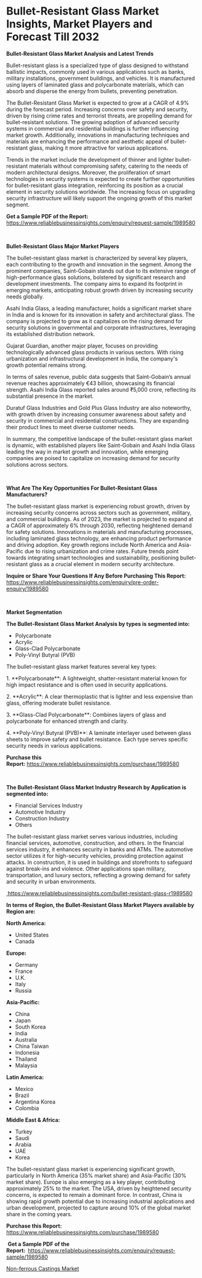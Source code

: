 <p><h1>Bullet-Resistant Glass Market Insights, Market Players and Forecast Till 2032</h1></p><p><strong>Bullet-Resistant Glass Market Analysis and Latest Trends</strong></p>
<p><p>Bullet-resistant glass is a specialized type of glass designed to withstand ballistic impacts, commonly used in various applications such as banks, military installations, government buildings, and vehicles. It is manufactured using layers of laminated glass and polycarbonate materials, which can absorb and disperse the energy from bullets, preventing penetration.</p><p>The Bullet-Resistant Glass Market is expected to grow at a CAGR of 4.9% during the forecast period. Increasing concerns over safety and security, driven by rising crime rates and terrorist threats, are propelling demand for bullet-resistant solutions. The growing adoption of advanced security systems in commercial and residential buildings is further influencing market growth. Additionally, innovations in manufacturing techniques and materials are enhancing the performance and aesthetic appeal of bullet-resistant glass, making it more attractive for various applications.</p><p>Trends in the market include the development of thinner and lighter bullet-resistant materials without compromising safety, catering to the needs of modern architectural designs. Moreover, the proliferation of smart technologies in security systems is expected to create further opportunities for bullet-resistant glass integration, reinforcing its position as a crucial element in security solutions worldwide. The increasing focus on upgrading security infrastructure will likely support the ongoing growth of this market segment.</p></p>
<p><strong>Get a Sample PDF of the Report:&nbsp;</strong> <a href="https://www.reliablebusinessinsights.com/enquiry/request-sample/1989580?utm_campaign=3582&utm_medium=2&utm_source=Github&utm_content=ia&utm_term=03042025&utm_id=bullet-resistant-glass">https://www.reliablebusinessinsights.com/enquiry/request-sample/1989580</a></p>
<p>&nbsp;</p>
<p><strong>Bullet-Resistant Glass Major Market Players</strong></p>
<p><p>The bullet-resistant glass market is characterized by several key players, each contributing to the growth and innovation in the segment. Among the prominent companies, Saint-Gobain stands out due to its extensive range of high-performance glass solutions, bolstered by significant research and development investments. The company aims to expand its footprint in emerging markets, anticipating robust growth driven by increasing security needs globally.</p><p>Asahi India Glass, a leading manufacturer, holds a significant market share in India and is known for its innovation in safety and architectural glass. The company is projected to grow as it capitalizes on the rising demand for security solutions in governmental and corporate infrastructures, leveraging its established distribution network.</p><p>Gujarat Guardian, another major player, focuses on providing technologically advanced glass products in various sectors. With rising urbanization and infrastructural development in India, the company's growth potential remains strong.</p><p>In terms of sales revenue, public data suggests that Saint-Gobain’s annual revenue reaches approximately €43 billion, showcasing its financial strength. Asahi India Glass reported sales around ₹5,000 crore, reflecting its substantial presence in the market. </p><p>Duratuf Glass Industries and Gold Plus Glass Industry are also noteworthy, with growth driven by increasing consumer awareness about safety and security in commercial and residential constructions. They are expanding their product lines to meet diverse customer needs.</p><p>In summary, the competitive landscape of the bullet-resistant glass market is dynamic, with established players like Saint-Gobain and Asahi India Glass leading the way in market growth and innovation, while emerging companies are poised to capitalize on increasing demand for security solutions across sectors.</p></p>
<p>&nbsp;</p>
<p><strong>What Are The Key Opportunities For Bullet-Resistant Glass Manufacturers?</strong></p>
<p><p>The bullet-resistant glass market is experiencing robust growth, driven by increasing security concerns across sectors such as government, military, and commercial buildings. As of 2023, the market is projected to expand at a CAGR of approximately 6% through 2030, reflecting heightened demand for safety solutions. Innovations in materials and manufacturing processes, including laminated glass technology, are enhancing product performance and driving adoption. Key growth regions include North America and Asia-Pacific due to rising urbanization and crime rates. Future trends point towards integrating smart technologies and sustainability, positioning bullet-resistant glass as a crucial element in modern security architecture.</p></p>
<p><strong>Inquire or Share Your Questions If Any Before Purchasing This Report:</strong> <a href="https://www.reliablebusinessinsights.com/enquiry/pre-order-enquiry/1989580?utm_campaign=3582&utm_medium=2&utm_source=Github&utm_content=ia&utm_term=03042025&utm_id=bullet-resistant-glass">https://www.reliablebusinessinsights.com/enquiry/pre-order-enquiry/1989580</a></p>
<p>&nbsp;</p>
<p><strong>Market Segmentation</strong></p>
<p><strong>The Bullet-Resistant Glass Market Analysis by types is segmented into:</strong></p>
<p><ul><li>Polycarbonate</li><li>Acrylic</li><li>Glass-Clad Polycarbonate</li><li>Poly-Vinyl Butyral (PVB)</li></ul></p>
<p><p>The bullet-resistant glass market features several key types: </p><p>1. **Polycarbonate**: A lightweight, shatter-resistant material known for high impact resistance and is often used in security applications. </p><p>2. **Acrylic**: A clear thermoplastic that is lighter and less expensive than glass, offering moderate bullet resistance. </p><p>3. **Glass-Clad Polycarbonate**: Combines layers of glass and polycarbonate for enhanced strength and clarity. </p><p>4. **Poly-Vinyl Butyral (PVB)**: A laminate interlayer used between glass sheets to improve safety and bullet resistance. Each type serves specific security needs in various applications.</p></p>
<p><strong>Purchase this Report:&nbsp;</strong><a href="https://www.reliablebusinessinsights.com/purchase/1989580?utm_campaign=3582&utm_medium=2&utm_source=Github&utm_content=ia&utm_term=03042025&utm_id=bullet-resistant-glass">https://www.reliablebusinessinsights.com/purchase/1989580</a></p>
<p>&nbsp;</p>
<p><strong>The Bullet-Resistant Glass Market Industry Research by Application is segmented into:</strong></p>
<p><ul><li>Financial Services Industry</li><li>Automotive Industry</li><li>Construction Industry</li><li>Others</li></ul></p>
<p><p>The bullet-resistant glass market serves various industries, including financial services, automotive, construction, and others. In the financial services industry, it enhances security in banks and ATMs. The automotive sector utilizes it for high-security vehicles, providing protection against attacks. In construction, it is used in buildings and storefronts to safeguard against break-ins and violence. Other applications span military, transportation, and luxury sectors, reflecting a growing demand for safety and security in urban environments.</p></p>
<p><a href="https://www.reliablebusinessinsights.com/bullet-resistant-glass-r1989580?utm_campaign=3582&utm_medium=2&utm_source=Github&utm_content=ia&utm_term=03042025&utm_id=bullet-resistant-glass">&nbsp;https://www.reliablebusinessinsights.com/bullet-resistant-glass-r1989580</a></p>
<p><strong>In terms of Region, the Bullet-Resistant Glass Market Players available by Region are:</strong></p>
<p>
    <p> <strong> North America: </strong>
        <ul>
            <li>United States</li>
            <li>Canada</li>
        </ul>
        </p> 
    <p> <strong> Europe: </strong>
        <ul>
            <li>Germany</li>
            <li>France</li>
            <li>U.K.</li>
            <li>Italy</li>
            <li>Russia</li>
        </ul>
        </p> 
    <p> <strong> Asia-Pacific: </strong>
        <ul>
            <li>China</li>
            <li>Japan</li>
            <li>South Korea</li>
            <li>India</li>
            <li>Australia</li>
            <li>China Taiwan</li>
            <li>Indonesia</li>
            <li>Thailand</li>
            <li>Malaysia</li>
        </ul>
        </p> 
    <p> <strong> Latin America: </strong>
        <ul>
            <li>Mexico</li>
            <li>Brazil</li>
            <li>Argentina Korea</li>
            <li>Colombia</li>
        </ul>
        </p> 
    <p> <strong> Middle East & Africa: </strong>
        <ul>
            <li>Turkey</li>
            <li>Saudi</li>
            <li>Arabia</li>
            <li>UAE</li>
            <li>Korea</li>
        </ul>
    </p>
    </p>
<p><p>The bullet-resistant glass market is experiencing significant growth, particularly in North America (35% market share) and Asia-Pacific (30% market share). Europe is also emerging as a key player, contributing approximately 25% to the market. The USA, driven by heightened security concerns, is expected to remain a dominant force. In contrast, China is showing rapid growth potential due to increasing industrial applications and urban development, projected to capture around 10% of the global market share in the coming years.</p></p>
<p><strong>Purchase this Report: </strong><a href="https://www.reliablebusinessinsights.com/purchase/1989580?utm_campaign=3582&utm_medium=2&utm_source=Github&utm_content=ia&utm_term=03042025&utm_id=bullet-resistant-glass">https://www.reliablebusinessinsights.com/purchase/1989580</a></p>
<p>&nbsp;<strong>Get a Sample PDF of the Report:&nbsp;&nbsp;</strong><a href="https://www.reliablebusinessinsights.com/enquiry/request-sample/1989580?utm_campaign=3582&utm_medium=2&utm_source=Github&utm_content=ia&utm_term=03042025&utm_id=bullet-resistant-glass">https://www.reliablebusinessinsights.com/enquiry/request-sample/1989580</a></p>
<p><strong></strong></p>
<p><p><a href="https://github.com/belhejmawoue/Market-Research-Report-List-1/blob/main/non-ferrous-castings-market.md?utm_campaign=3582&utm_medium=2&utm_source=Github&utm_content=ia&utm_term=03042025&utm_id=bullet-resistant-glass">Non-ferrous Castings Market</a></p></p>